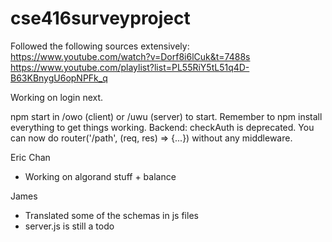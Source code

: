 # cse416surveyproject

Followed the following sources extensively:
https://www.youtube.com/watch?v=Dorf8i6lCuk&t=7488s
https://www.youtube.com/playlist?list=PL55RiY5tL51q4D-B63KBnygU6opNPFk_q

Working on login next.

npm start in /owo (client) or /uwu (server) to start.
Remember to npm install everything to get things working.
Backend:
    checkAuth is deprecated. You can now do router('/path', (req, res) => {...}) without any middleware.

Eric Chan
- Working on algorand stuff + balance

James
- Translated some of the schemas in js files
- server.js is still a todo